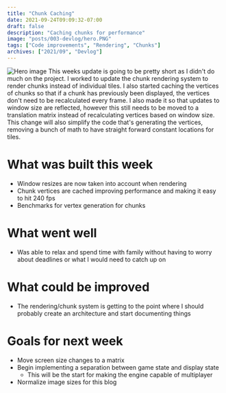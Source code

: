 ```yaml
---
title: "Chunk Caching"
date: 2021-09-24T09:09:32-07:00
draft: false
description: "Caching chunks for performance"
image: "posts/003-devlog/hero.PNG"
tags: ["Code improvements", "Rendering", "Chunks"]
archives: ["2021/09", "Devlog"]
---
```

![Hero image](/posts/003-devlog/hero.PNG)
This weeks update is going to be pretty short as I didn't do much on the project. I worked to update the chunk rendering system to render chunks instead of individual tiles. I also started caching the vertices of chunks so that if a chunk has previously been displayed, the vertices don't need to be recalculated every frame. I also made it so that updates to window size are reflected, however this still needs to be moved to a translation matrix instead of recalculating vertices based on window size. This change will also simplify the code that's generating the vertices, removing a bunch of math to have straight forward constant locations for tiles.

# What was built this week
* Window resizes are now taken into account when rendering
* Chunk vertices are cached improving performance and making it easy to hit 240 fps
* Benchmarks for vertex generation for chunks

# What went well
* Was able to relax and spend time with family without having to worry about deadlines or what I would need to catch up on

# What could be improved
* The rendering/chunk system is getting to the point where I should probably create an architecture and start documenting things

# Goals for next week
* Move screen size changes to a matrix
* Begin implementing a separation between game state and display state
  * This will be the start for making the engine capable of multiplayer
* Normalize image sizes for this blog

